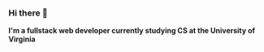 ### Hi there 👋

**I'm a fullstack web developer currently studying CS at the University of Virginia**

